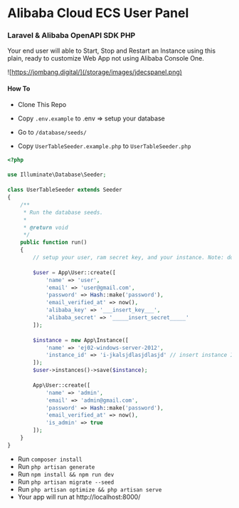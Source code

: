 # Alibaba Cloud ECS User Panel 

### Laravel & Alibaba OpenAPI SDK PHP

Your end user will able to Start, Stop and Restart an Instance using this plain, ready to customize Web App not using Alibaba Console One.

![https://jombang.digital/](/storage/images/jdecspanel.png)

#### How To

- Clone This Repo

- Copy `.env.example` to .env => setup your database

- Go to `/database/seeds/` 
- Copy `UserTableSeeder.example.php` to `UserTableSeeder.php` 

```php
<?php

use Illuminate\Database\Seeder;

class UserTableSeeder extends Seeder
{
    /**
     * Run the database seeds.
     *
     * @return void
     */
    public function run()
    {
        // setup your user, ram secret key, and your instance. Note: do not use your master key, you must assign ram user for each end user.
        
        $user = App\User::create([
            'name' => 'user',
            'email' => 'user@gmail.com',
            'password' => Hash::make('password'),
            'email_verified_at' => now(),
            'alibaba_key' => '___insert_key___',
            'alibaba_secret' => '_____insert_secret_____'
        ]);

        $instance = new App\Instance([
            'name' => 'ej02-windows-server-2012',
            'instance_id' => 'i-jkalsjdlasjdlasjd' // insert instance ID
        ]);
        $user->instances()->save($instance);

        App\User::create([
            'name' => 'admin',
            'email' => 'admin@gmail.com',
            'password' => Hash::make('password'),
            'email_verified_at' => now(),
            'is_admin' => true
        ]);
    }
}

```
   

- Run `composer install`
- Run `php artisan generate`
- Run `npm install && npm run dev`
- Run `php artisan migrate --seed`
- Run `php artisan optimize && php artisan serve`
- Your app will run at http://localhost:8000/
